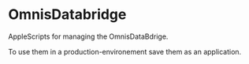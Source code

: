 # OmnisDatabridge
AppleScripts for managing the OmnisDataBdrige.

To use them in a production-environement save them as an application.
